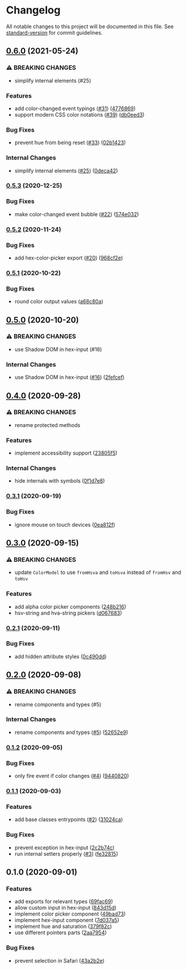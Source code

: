# Changelog

All notable changes to this project will be documented in this file. See [standard-version](https://github.com/conventional-changelog/standard-version) for commit guidelines.

## [0.6.0](https://github.com/web-padawan/vanilla-colorful/compare/v0.5.3...v0.6.0) (2021-05-24)


### ⚠ BREAKING CHANGES

* simplify internal elements (#25)

### Features

* add color-changed event typings ([#31](https://github.com/web-padawan/vanilla-colorful/issues/31)) ([4776869](https://github.com/web-padawan/vanilla-colorful/commit/4776869d257fc180b1d47c86908e88cc9fc243b2))
* support modern CSS color notations ([#39](https://github.com/web-padawan/vanilla-colorful/issues/39)) ([db0eed3](https://github.com/web-padawan/vanilla-colorful/commit/db0eed3a4a986c263f8cf9fed17128af41440ace))


### Bug Fixes

* prevent hue from being reset ([#33](https://github.com/web-padawan/vanilla-colorful/issues/33)) ([02b1423](https://github.com/web-padawan/vanilla-colorful/commit/02b142380d1048b493f6628f7fb17d7aa96e8318))


### Internal Changes

* simplify internal elements ([#25](https://github.com/web-padawan/vanilla-colorful/issues/25)) ([0deca42](https://github.com/web-padawan/vanilla-colorful/commit/0deca42f6de5fef5831fcb584d4ae831e2dbc7a9))

### [0.5.3](https://github.com/web-padawan/vanilla-colorful/compare/v0.5.2...v0.5.3) (2020-12-25)


### Bug Fixes

* make color-changed event bubble ([#22](https://github.com/web-padawan/vanilla-colorful/issues/22)) ([574e032](https://github.com/web-padawan/vanilla-colorful/commit/574e032e68eeb6635c6eb2f402cd105568ed87f6))

### [0.5.2](https://github.com/web-padawan/vanilla-colorful/compare/v0.5.1...v0.5.2) (2020-11-24)


### Bug Fixes

* add hex-color-picker export ([#20](https://github.com/web-padawan/vanilla-colorful/issues/20)) ([968cf2e](https://github.com/web-padawan/vanilla-colorful/commit/968cf2e1ed4b78c16423fb0c47922c23a713eff4))

### [0.5.1](https://github.com/web-padawan/vanilla-colorful/compare/v0.5.0...v0.5.1) (2020-10-22)


### Bug Fixes

* round color output values ([a68c80a](https://github.com/web-padawan/vanilla-colorful/commit/a68c80ab923496e9268151db30bca136985b00f0))

## [0.5.0](https://github.com/web-padawan/vanilla-colorful/compare/v0.4.0...v0.5.0) (2020-10-20)


### ⚠ BREAKING CHANGES

* use Shadow DOM in hex-input (#16)

### Internal Changes

* use Shadow DOM in hex-input ([#16](https://github.com/web-padawan/vanilla-colorful/issues/16)) ([2fefcef](https://github.com/web-padawan/vanilla-colorful/commit/2fefcefbf14f142525ca516c68f7c23a17169986))

## [0.4.0](https://github.com/web-padawan/vanilla-colorful/compare/v0.3.1...v0.4.0) (2020-09-28)


### ⚠ BREAKING CHANGES

* rename protected methods

### Features

* implement accessibility support ([23805f5](https://github.com/web-padawan/vanilla-colorful/commit/23805f5789468dc4682d042ec53c4c37144ca831))


### Internal Changes

* hide internals with symbols ([0f1d7e8](https://github.com/web-padawan/vanilla-colorful/commit/0f1d7e8849802ff3a41d79d12b02a229bfa8c574))

### [0.3.1](https://github.com/web-padawan/vanilla-colorful/compare/v0.3.0...v0.3.1) (2020-09-19)


### Bug Fixes

* ignore mouse on touch devices ([0ea812f](https://github.com/web-padawan/vanilla-colorful/commit/0ea812fa3295932a46de9fea68755fe0e14825b7))

## [0.3.0](https://github.com/web-padawan/vanilla-colorful/compare/v0.2.1...v0.3.0) (2020-09-15)


### ⚠ BREAKING CHANGES

* update `ColorModel` to use `fromHsva` and `toHsva` instead of `fromHsv` and `toHsv`

### Features

* add alpha color picker components ([248b216](https://github.com/web-padawan/vanilla-colorful/commit/248b216358607a3faab97d08f37224712da4e66b))
* hsv-string and hva-string pickers ([d067683](https://github.com/web-padawan/vanilla-colorful/commit/d0676839e9c8e0f2e98b9d1187b53400317e10e1))

### [0.2.1](https://github.com/web-padawan/vanilla-colorful/compare/v0.2.0...v0.2.1) (2020-09-11)


### Bug Fixes

* add hidden attribute styles ([0c490dd](https://github.com/web-padawan/vanilla-colorful/commit/0c490dd774279dd239544d5723a9ba5c5413331c))

## [0.2.0](https://github.com/web-padawan/vanilla-colorful/compare/v0.1.2...v0.2.0) (2020-09-08)


### ⚠ BREAKING CHANGES

* rename components and types (#5)

### Internal Changes

* rename components and types ([#5](https://github.com/web-padawan/vanilla-colorful/issues/5)) ([52652e9](https://github.com/web-padawan/vanilla-colorful/commit/52652e94b4c7fa5bf1a0ec85b727c6487b716122))

### [0.1.2](https://github.com/web-padawan/vanilla-colorful/compare/v0.1.1...v0.1.2) (2020-09-05)


### Bug Fixes

* only fire event if color changes ([#4](https://github.com/web-padawan/vanilla-colorful/issues/4)) ([9440820](https://github.com/web-padawan/vanilla-colorful/commit/9440820baf838f68eda17e38eeccd1db29120693))

### [0.1.1](https://github.com/web-padawan/vanilla-colorful/compare/v0.1.0...v0.1.1) (2020-09-03)


### Features

* add base classes entrypoints ([#2](https://github.com/web-padawan/vanilla-colorful/issues/2)) ([31024ca](https://github.com/web-padawan/vanilla-colorful/commit/31024ca0be6adce4e4cdd9b4c5485cc4812559a6))


### Bug Fixes

* prevent exception in hex-input ([2c2b74c](https://github.com/web-padawan/vanilla-colorful/commit/2c2b74c501e12f42020c54236e42a11530ab0687))
* run internal setters properly ([#3](https://github.com/web-padawan/vanilla-colorful/issues/3)) ([fe32815](https://github.com/web-padawan/vanilla-colorful/commit/fe3281580d1587428e926fc685ab82f4499051c6))

## 0.1.0 (2020-09-01)


### Features

* add exports for relevant types ([69fac69](https://github.com/web-padawan/vanilla-colorful/commit/69fac69298089ffcc74152577f7822432aebb9b4))
* allow custom input in hex-input ([843d15d](https://github.com/web-padawan/vanilla-colorful/commit/843d15d5dc49aac93492270e6327ed66c8e4a17d))
* implement color picker component ([49bad73](https://github.com/web-padawan/vanilla-colorful/commit/49bad73f2c8b18fa8ac621d0c685dd02d4dfceea))
* implement hex-input component ([7d037a5](https://github.com/web-padawan/vanilla-colorful/commit/7d037a51b0aac4d53122c82ab8682e7243c9becd))
* implement hue and saturation ([379f82c](https://github.com/web-padawan/vanilla-colorful/commit/379f82c667c936e59296923bb9504750005b6b6a))
* use different pointers parts ([2aa7954](https://github.com/web-padawan/vanilla-colorful/commit/2aa7954098992c64e3fce9a4b9f3a86dedbdd954))


### Bug Fixes

* prevent selection in Safari ([43a2b2e](https://github.com/web-padawan/vanilla-colorful/commit/43a2b2e7daa5ebe435eef6bd40cd9b91ad4aafe4))
